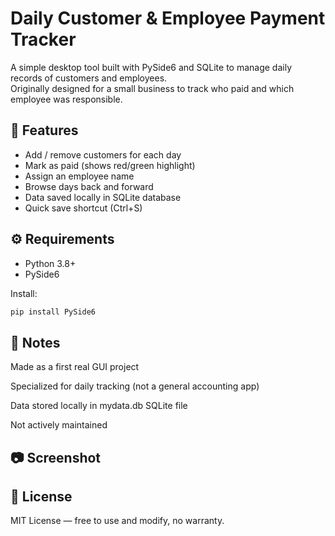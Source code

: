 # Daily Customer & Employee Payment Tracker

A simple desktop tool built with PySide6 and SQLite to manage daily records of customers and employees.  
Originally designed for a small business to track who paid and which employee was responsible.

## 📌 Features
- Add / remove customers for each day
- Mark as paid (shows red/green highlight)
- Assign an employee name
- Browse days back and forward
- Data saved locally in SQLite database
- Quick save shortcut (Ctrl+S)

## ⚙️ Requirements
- Python 3.8+
- PySide6

Install:
```bash
pip install PySide6
```
## 📝 Notes
Made as a first real GUI project

Specialized for daily tracking (not a general accounting app)

Data stored locally in mydata.db SQLite file

Not actively maintained

## 📷 Screenshot


## 📖 License
MIT License — free to use and modify, no warranty.
